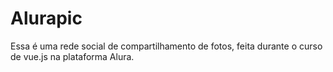 # Alurapic

Essa é uma rede social de compartilhamento de fotos, feita durante o curso de vue.js na plataforma Alura.
